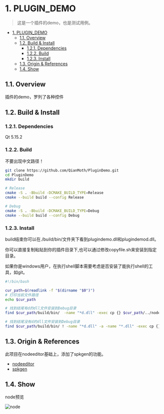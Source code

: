 # 1. PLUGIN_DEMO

> 这是一个插件的demo，也是测试用例。

<!-- 目录 -->
- [1. PLUGIN_DEMO](#1-plugin_demo)
  - [1.1. Overview](#11-overview)
  - [1.2. Build & Install](#12-build--install)
    - [1.2.1. Dependencies](#121-dependencies)
    - [1.2.2. Build](#122-build)
    - [1.2.3. Install](#123-install)
  - [1.3. Origin & References](#13-origin--references)
  - [1.4. Show](#14-show)

## 1.1. Overview

插件的demo，罗列了各种控件

## 1.2. Build & Install
### 1.2.1. Dependencies

Qt 5.15.2

### 1.2.2. Build

不要出现中文路径！

```bash
git clone https://github.com/QianMoth/PluginDemo.git
cd PluginDemo
mkdir build

# Release
cmake -S . -Bbuild -DCMAKE_BUILD_TYPE=Release
cmake --build build --config Release

# Debug
cmake -S . -Bbuild -DCMAKE_BUILD_TYPE=Debug
cmake --build build --config Debug
```
### 1.2.3. Install

build结束你可以在./build/bin/文件夹下看到plugindemo.dll和plugindemod.dll。

你可以直接复制粘贴到你的插件目录下,也可以通过修改copyfile.sh来安装到指定目录。

如果你是windows用户，在执行shell脚本需要考虑是否安装了能执行shell的工具，如git。

```bash
#!/bin/bash

cur_path=$(readlink -f "$(dirname "$0")")
# 打印当前文件路径
echo $cur_path

# 找到结尾有d的dll文件安装到Debug目录
find $cur_path/build/bin/  -name "*d.dll" -exec cp {} $cur_path/../nodeeditor-p/build/bin/Debug/nodes/ \;

# 找到结尾没有d的dll文件安装到Debug目录
find $cur_path/build/bin/ ! -name "*d.dll" -a -name "*.dll" -exec cp {} $cur_path/../nodeeditor-p/build/bin/Release/nodes/ \;
```

## 1.3. Origin & References

此项目在nodeeditor基础上，添加了spkgen的功能。

- [nodeeditor](https://github.com/paceholder/nodeeditor.git)
- [spkgen](https://github.com/fredakilla/spkgen.git)


## 1.4. Show

node预览

![node](./pictures/node.png)